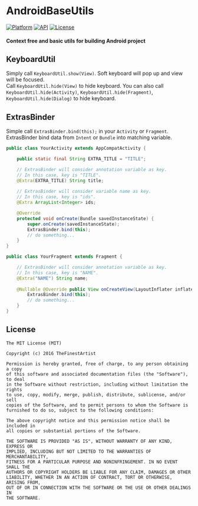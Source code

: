 # AndroidBaseUtils
[![Platform](https://img.shields.io/badge/platform-android-green.svg)](http://developer.android.com/index.html)
[![API](https://img.shields.io/badge/API-7%2B-brightgreen.svg?style=flat)](https://android-arsenal.com/api?level=7)
[![License](https://img.shields.io/badge/License-MIT-blue.svg?style=flat)](http://opensource.org/licenses/MIT)

#### Context free and basic utils for building Android project

## KeyboardUtil
Simply call `KeyboardUtil.show(View)`. Soft keyboard will pop up and view will be focused.   
Call `KeyboardUtil.hide(View)` to hide keyboard. You can also call `KeyboardUtil.hide(Activity)`, `KeyboardUtil.hide(Fragment)`, `KeyboardUtil.hide(Dialog)` to hide keyboard.

## ExtrasBinder
Simple call `ExtrasBinder.bind(this);` in your `Activity` or `Fragment`. ExtrasBinder bind data from `Intent` or `Bundle` into matching variable.

```java
public class YourActivity extends AppCompatActivity {

    public static final String EXTRA_TITLE = "TITLE";

    // ExtrasBinder will consider annotation variable as key. 
    // In this case, key is "TITLE".
    @Extra(EXTRA_TITLE) String title;
    
    // ExtrasBinder will consider variable name as key. 
    // In this case, key is "ids".
    @Extra ArrayList<Integer> ids;

    @Override
    protected void onCreate(Bundle savedInstanceState) {
        super.onCreate(savedInstanceState);
        ExtrasBinder.bind(this);
        // do something...
    }
}
```
```java
public class YourFragment extends Fragment {

    // ExtrasBinder will consider annotation variable as key. 
    // In this case, key is "NAME".
    @Extra("NAME") String name;
    
    @Nullable @Override public View onCreateView(LayoutInflater inflater, ViewGroup container, Bundle savedInstanceState) {
        ExtrasBinder.bind(this);
        // do something...
    }
}
```

## License

```
The MIT License (MIT)

Copyright (c) 2016 TheFinestArtist

Permission is hereby granted, free of charge, to any person obtaining a copy
of this software and associated documentation files (the "Software"), to deal
in the Software without restriction, including without limitation the rights
to use, copy, modify, merge, publish, distribute, sublicense, and/or sell
copies of the Software, and to permit persons to whom the Software is
furnished to do so, subject to the following conditions:

The above copyright notice and this permission notice shall be included in
all copies or substantial portions of the Software.

THE SOFTWARE IS PROVIDED "AS IS", WITHOUT WARRANTY OF ANY KIND, EXPRESS OR
IMPLIED, INCLUDING BUT NOT LIMITED TO THE WARRANTIES OF MERCHANTABILITY,
FITNESS FOR A PARTICULAR PURPOSE AND NONINFRINGEMENT. IN NO EVENT SHALL THE
AUTHORS OR COPYRIGHT HOLDERS BE LIABLE FOR ANY CLAIM, DAMAGES OR OTHER
LIABILITY, WHETHER IN AN ACTION OF CONTRACT, TORT OR OTHERWISE, ARISING FROM,
OUT OF OR IN CONNECTION WITH THE SOFTWARE OR THE USE OR OTHER DEALINGS IN
THE SOFTWARE.
```